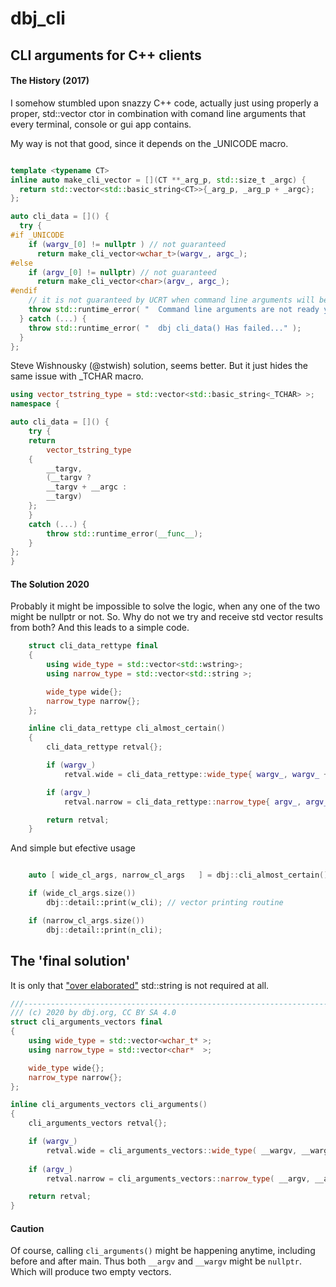 # dbj_cli

## CLI arguments for C++ clients

#### The History (2017)

I somehow stumbled upon snazzy C++ code, actually just using properly a proper, std::vector ctor in combination with comand line arguments that every terminal, console or gui app contains.

My way is not that good, since it depends on the _UNICODE macro.
```cpp

template <typename CT>
inline auto make_cli_vector = [](CT **_arg_p, std::size_t _argc) {
  return std::vector<std::basic_string<CT>>{_arg_p, _arg_p + _argc};
};

auto cli_data = []() {
  try {
#if _UNICODE
    if (wargv_[0] != nullptr ) // not guaranteed
      return make_cli_vector<wchar_t>(wargv_, argc_);
#else
    if (argv_[0] != nullptr) // not guaranteed
      return make_cli_vector<char>(argv_, argc_);
#endif
    // it is not guaranteed by UCRT when command line arguments will be ready
    throw std::runtime_error( "  Command line arguments are not ready yet");
  } catch (...) {
    throw std::runtime_error( "  dbj cli_data() Has failed..." );
  }
};
```

Steve Wishnousky (@stwish) solution, seems better. But it just hides the same issue with _TCHAR macro.

```cpp
using vector_tstring_type = std::vector<std::basic_string<_TCHAR> >;
namespace {

auto cli_data = []() {
	try {
	return
		vector_tstring_type
	{
		__targv,
		(__targv ?
		__targv + __argc :
		__targv)
	};
	}
	catch (...) {
		throw std::runtime_error(__func__);
	}
};
}
```

#### The Solution 2020

Probably it might be impossible to solve the logic, when any one of the two might be nullptr or not. So. Why do not we try and receive 
std vector results from both? And this leads to a simple code.
```cpp
	struct cli_data_rettype final 
	{
		using wide_type = std::vector<std::wstring>;
		using narrow_type = std::vector<std::string >;

		wide_type wide{};
		narrow_type narrow{};
	};

	inline cli_data_rettype cli_almost_certain() 
	{
		cli_data_rettype retval{};

		if (wargv_)
			retval.wide = cli_data_rettype::wide_type{ wargv_, wargv_ + argc_ };

		if (argv_)
			retval.narrow = cli_data_rettype::narrow_type{ argv_, argv_ + argc_ };

		return retval;
	}
```
And simple but efective usage

```cpp

	auto [ wide_cl_args, narrow_cl_args   ] = dbj::cli_almost_certain();

	if (wide_cl_args.size())
		dbj::detail::print(w_cli); // vector printing routine

	if (narrow_cl_args.size())
		dbj::detail::print(n_cli);

```
## The 'final solution'
It is only that ["over elaborated"](http://www.open-std.org/jtc1/sc22/wg21/docs/papers/2019/p0939r4.pdf) std::string is not required at all.
```cpp
///-----------------------------------------------------------------------------///
///	(c) 2020 by dbj.org, CC BY SA 4.0
struct cli_arguments_vectors final
{
	using wide_type = std::vector<wchar_t* >;
	using narrow_type = std::vector<char*  >;

	wide_type wide{};
	narrow_type narrow{};
};

inline cli_arguments_vectors cli_arguments()
{
	cli_arguments_vectors retval{};

	if (wargv_)
		retval.wide = cli_arguments_vectors::wide_type( __wargv, __wargv + argc_ );
    
	if (argv_)
		retval.narrow = cli_arguments_vectors::narrow_type( __argv, __argv + argc_ );

	return retval;
}
```
#### Caution
Of course, calling `cli_arguments()` might be happening anytime, including before and after main. Thus both `__argv` and `__wargv` might be `nullptr`.
Which will produce two empty vectors.
